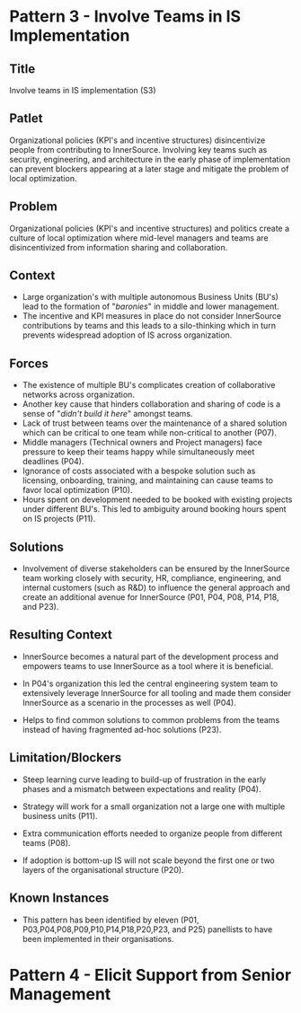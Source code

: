 # Pattern 3 - Involve Teams in IS Implementation

## Title

Involve teams in IS implementation (S3)

## Patlet

Organizational policies (KPI's and incentive structures) disincentivize people from contributing to InnerSource. Involving key teams such as security, engineering, and architecture in the early phase of  implementation can prevent blockers appearing at a later stage and mitigate the problem of local optimization.

## Problem

Organizational policies (KPI's and incentive structures) and politics create a culture of local optimization where mid-level managers and teams are disincentivized from information sharing and collaboration.

## Context

- Large organization's with multiple autonomous Business Units (BU's) lead to the formation of "_baronies_" in middle and lower management.
- The incentive and KPI measures in place do not consider InnerSource contributions by teams and this leads to a silo-thinking which in turn prevents widespread adoption of IS across organization.

## Forces

- The existence of multiple BU's complicates creation of collaborative networks across organization.
- Another key cause that hinders collaboration and sharing of code is a sense of "_didn't build it here_" amongst teams.
- Lack of trust between teams over the maintenance of a shared solution which can be critical to one team while non-critical to another (P07).
- Middle managers (Technical owners and Project managers) face pressure to keep their teams happy while simultaneously meet deadlines (P04).
- Ignorance of costs associated with a bespoke solution such as licensing, onboarding, training, and maintaining can cause teams to favor local optimization (P10).
- Hours spent on development needed to be booked with existing projects under different BU's. This led to ambiguity around booking hours spent on IS projects (P11).

## Solutions

- Involvement of diverse stakeholders can be ensured by the InnerSource team working closely with security, HR, compliance, engineering, and internal customers (such as R&D) to influence the general approach and create an additional avenue for InnerSource (P01, P04, P08, P14, P18, and P23).

## Resulting Context

- InnerSource becomes a natural part of the development process and empowers teams to use InnerSource as a tool where it is beneficial.
- In P04's organization this led the central engineering system team to extensively leverage InnerSource for all tooling and made them consider InnerSource as a scenario in the processes as well (P04).

- Helps to find common solutions to common problems from the teams instead of having fragmented ad-hoc solutions (P23).

## Limitation/Blockers

- Steep learning curve leading to build-up of frustration in the early phases and a mismatch between expectations and reality (P04).

- Strategy will work for a small organization not a large one with multiple business units (P11).
- Extra communication efforts needed to organize people from different teams (P08).
- If adoption is bottom-up IS will not scale beyond the first one or two layers of the organisational structure (P20).

## Known Instances

- This pattern has been identified by eleven (P01, P03,P04,P08,P09,P10,P14,P18,P20,P23, and P25) panellists to have been implemented in their organisations.

# Pattern 4 - Elicit Support from Senior Management
